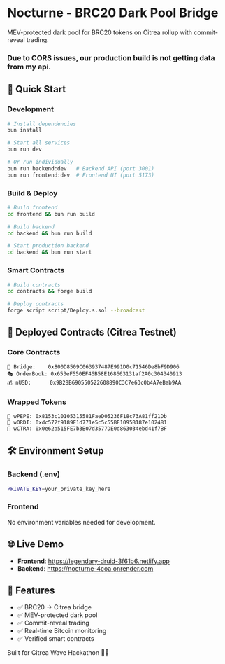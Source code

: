 # Nocturne - BRC20 Dark Pool Bridge

MEV-protected dark pool for BRC20 tokens on Citrea rollup with commit-reveal trading.

### Due to CORS issues, our production build is not getting data from my api.

## 🚀 Quick Start

### Development

```bash
# Install dependencies
bun install

# Start all services
bun run dev

# Or run individually
bun run backend:dev   # Backend API (port 3001)
bun run frontend:dev  # Frontend UI (port 5173)
```

### Build & Deploy

```bash
# Build frontend
cd frontend && bun run build

# Build backend
cd backend && bun run build

# Start production backend
cd backend && bun run start
```

### Smart Contracts

```bash
# Build contracts
cd contracts && forge build

# Deploy contracts
forge script script/Deploy.s.sol --broadcast
```

## 📝 Deployed Contracts (Citrea Testnet)

### Core Contracts

```
🌉 Bridge:    0x800D8509C063937487E991D0c71546De8bF9D906
🎭 OrderBook: 0x653eF550EF46B58E168663131af2A0c304340913
💰 nUSD:      0x9B28B690550522608890C3C7e63c0b4A7eBab9AA
```

### Wrapped Tokens

```
🐸 wPEPE: 0x8153c10105315581FaeD05236F18c73A81ff21Db
🔶 wORDI: 0xdc572f9189F1d771e5c5c55BE1095B187e102481
🌙 wCTRA: 0x0e62a515FE7b3B07d3577DE0d863034ebd41f7BF
```

## 🛠️ Environment Setup

### Backend (.env)

```bash
PRIVATE_KEY=your_private_key_here
```

### Frontend

No environment variables needed for development.

## 🌐 Live Demo

- **Frontend**: https://legendary-druid-3f61b6.netlify.app
- **Backend**: https://nocturne-4coa.onrender.com

## 🎯 Features

- ✅ BRC20 → Citrea bridge
- ✅ MEV-protected dark pool
- ✅ Commit-reveal trading
- ✅ Real-time Bitcoin monitoring
- ✅ Verified smart contracts

Built for Citrea Wave Hackathon 🏄‍♂️

